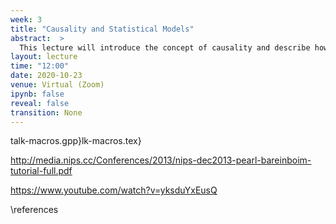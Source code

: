 ```yaml
---
week: 3
title: "Causality and Statistical Models"
abstract:  >
  This lecture will introduce the concept of causality and describe how it applies to statistical models. 
layout: lecture
time: "12:00"
date: 2020-10-23
venue: Virtual (Zoom)
ipynb: false
reveal: false
transition: None
---
```



talk-macros.gpp}lk-macros.tex}


http://media.nips.cc/Conferences/2013/nips-dec2013-pearl-bareinboim-tutorial-full.pdf

https://www.youtube.com/watch?v=yksduYxEusQ

\references

